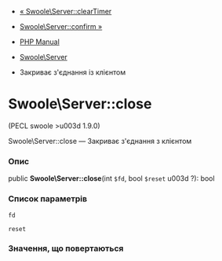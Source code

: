 - [« Swoole\Server::clearTimer](swoole-server.cleartimer.md)
- [Swoole\Server::confirm »](swoole-server.confirm.md)

- [PHP Manual](index.md)
- [Swoole\Server](class.swoole-server.md)
- Закриває з'єднання із клієнтом

# Swoole\Server::close

(PECL swoole \>u003d 1.9.0)

Swoole\Server::close — Закриває з'єднання з клієнтом

### Опис

public **Swoole\Server::close**(int `$fd`, bool `$reset` u003d ?): bool

### Список параметрів

`fd`

`reset`

### Значення, що повертаються
